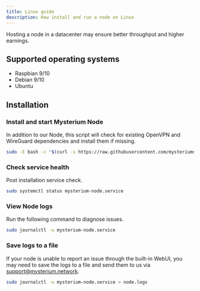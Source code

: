 ```yaml
---
title: Linux guide
description: How install and run a node on Linux
---
```


Hosting a node in a datacenter may ensure better throughput and higher earnings.
 
## Supported operating systems
- Raspbian 9/10
- Debian 9/10
- Ubuntu


## Installation
### Install and start Mysterium Node
In addition to our Node, this script will check for existing OpenVPN and WireGuard dependencies and install them if missing.

```bash
sudo -E bash -c "$(curl -s https://raw.githubusercontent.com/mysteriumnetwork/node/master/install.sh)"
```

### Check service health
Post installation service check.
```bash
sudo systemctl status mysterium-node.service
```

### View Node logs
Run the following command to diagnose issues.
```bash
sudo journalctl -u mysterium-node.service
```

### Save logs to a file
If your node is unable to report an issue through the built-in WebUI, you may need to save the logs to a file and send them to us via [support@mysterium.network](mailto:support@mysterium.network).
```bash
sudo journalctl -u mysterium-node.service > node.logs
```
